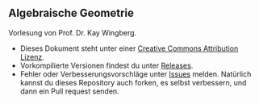 Algebraische Geometrie
----------------------

Vorlesung von Prof. Dr. Kay Wingberg.

* Dieses Dokument steht unter einer [Creative Commons Attribution Lizenz](http://creativecommons.org/licenses/by/3.0/de/).
* Vorkompilierte Versionen findest du unter [Releases](https://github.com/yishn/Uni/releases).
* Fehler oder Verbesserungsvorschläge unter [Issues](https://github.com/yishn/Uni/issues) melden. Natürlich kannst du dieses Repository auch forken, es selbst verbessern, und dann ein Pull request senden.
